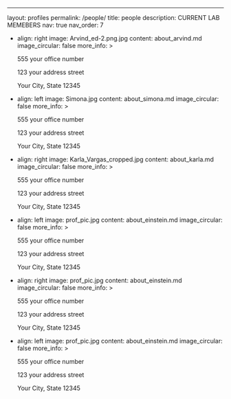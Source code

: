 ---

layout: profiles
permalink: /people/
title: people
description: CURRENT LAB MEMEBERS
nav: true
nav_order: 7

- align: right
  image: Arvind_ed-2.png.jpg
  content: about_arvind.md
  image_circular: false
  more_info: >
    <p>555 your office number</p>
    <p>123 your address street</p>
    <p>Your City, State 12345</p>

- align: left
  image: Simona.jpg
  content: about_simona.md
  image_circular: false
  more_info: >
    <p>555 your office number</p>
    <p>123 your address street</p>
    <p>Your City, State 12345</p>

- align: right
  image: Karla_Vargas_cropped.jpg
  content: about_karla.md
  image_circular: false
  more_info: >
    <p>555 your office number</p>
    <p>123 your address street</p>
    <p>Your City, State 12345</p>

- align: left
  image: prof_pic.jpg
  content: about_einstein.md
  image_circular: false
  more_info: >
    <p>555 your office number</p>
    <p>123 your address street</p>
    <p>Your City, State 12345</p>

- align: right
  image: prof_pic.jpg
  content: about_einstein.md
  image_circular: false
  more_info: >
    <p>555 your office number</p>
    <p>123 your address street</p>
    <p>Your City, State 12345</p>

- align: left
  image: prof_pic.jpg
  content: about_einstein.md
  image_circular: false
  more_info: >
    <p>555 your office number</p>
    <p>123 your address street</p>
    <p>Your City, State 12345</p>
